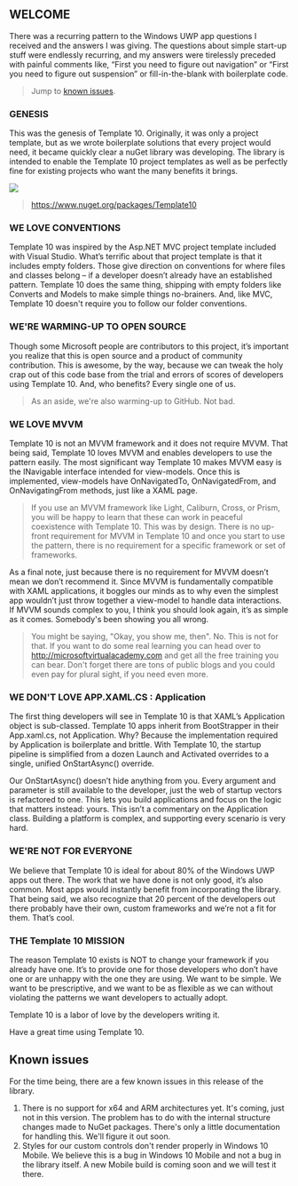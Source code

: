 ## WELCOME

There was a recurring pattern to the Windows UWP app questions I received and the answers I was giving. The questions about simple start-up stuff were endlessly recurring, and my answers were tirelessly preceded with painful comments like, “First you need to figure out navigation” or “First you need to figure out suspension” or fill-in-the-blank with boilerplate code. 

> Jump to [known issues](https://github.com/Windows-XAML/Template10/wiki/Welcome-%7C-Nuget#known-issues).

### GENESIS

This was the genesis of Template 10. Originally, it was only a project template, but as we wrote boilerplate solutions that every project would need, it became quickly clear a nuGet library was developing. The library is intended to enable the Template 10 project templates as well as be perfectly fine for existing projects who want the many benefits it brings.

![](https://raw.githubusercontent.com/Windows-XAML/Template10/master/Assets/T10%201366x768.png)

> https://www.nuget.org/packages/Template10

### WE LOVE CONVENTIONS

Template 10 was inspired by the Asp.NET MVC project template included with Visual Studio. What’s terrific about that project template is that it includes empty folders. Those give direction on conventions for where files and classes belong – if a developer doesn’t already have an established pattern. Template 10 does the same thing, shipping with empty folders like Converts and Models to make simple things no-brainers. And, like MVC, Template 10 doesn't require you to follow our folder conventions.

### WE'RE WARMING-UP TO OPEN SOURCE

Though some Microsoft people are contributors to this project, it’s important you realize that this is open source and a product of community contribution. This is awesome, by the way, because we can tweak the holy crap out of this code base from the trial and errors of scores of developers using Template 10. And, who benefits? Every single one of us. 

> As an aside, we're also warming-up to GitHub. Not bad.

### WE LOVE MVVM

Template 10 is not an MVVM framework and it does not require MVVM. That being said, Template 10 loves MVVM and enables developers to use the pattern easily. The most significant way Template 10 makes MVVM easy is the INavigable interface intended for view-models. Once this is implemented, view-models have OnNavigatedTo, OnNavigatedFrom, and OnNavigatingFrom methods, just like a XAML page. 

> If you use an MVVM framework like Light, Caliburn, Cross, or Prism, you will be happy to learn that these can work in peaceful coexistence with Template 10. This was by design. There is no up-front requirement for MVVM in Template 10 and once you start to use the pattern, there is no requirement for a specific framework or set of frameworks.

As a final note, just because there is no requirement for MVVM doesn’t mean we don’t recommend it. Since MVVM is fundamentally compatible with XAML applications, it boggles our minds as to why even the simplest app wouldn’t just throw together a view-model to handle data interactions. If MVVM sounds complex to you, I think you should look again, it’s as simple as it comes. Somebody's been showing you all wrong.

> You might be saying, "Okay, you show me, then". No. This is not for that. If you want to do some real learning you can head over to http://microsoftvirtualacademy.com and get all the free training you can bear. Don't forget there are tons of public blogs and you could even pay for plural sight, if you need even more.

### WE DON'T LOVE APP.XAML.CS : Application

The first thing developers will see in Template 10 is that XAML’s Application object is sub-classed.  Template 10 apps inherit from BootStrapper in their App.xaml.cs, not Application. Why? Because the implementation required by Application is boilerplate and brittle. With Template 10, the startup pipeline is simplified from a dozen Launch and Activated overrides to a single, unified OnStartAsync() override. 

Our OnStartAsync() doesn’t hide anything from you. Every argument and parameter is still available to the developer, just the web of startup vectors is refactored to one. This lets you build applications and focus on the logic that matters instead: yours. This isn’t a commentary on the Application class. Building a platform is complex, and supporting every scenario is very hard.

### WE'RE NOT FOR EVERYONE

We believe that Template 10 is ideal for about 80% of the Windows UWP apps out there. The work that we have done is not only good, it’s also common. Most apps would instantly benefit from incorporating the library. That being said, we also recognize that 20 percent of the developers out there probably have their own, custom frameworks and we’re not a fit for them. That’s cool.

### THE Template 10 MISSION

The reason Template 10 exists is NOT to change your framework if you already have one. It’s to provide one for those developers who don’t have one or are unhappy with the one they are using. We want to be simple. We want to be prescriptive, and we want to be as flexible as we can without violating the patterns we want developers to actually adopt.

Template 10 is a labor of love by the developers writing it. 

Have a great time using Template 10.

## Known issues

For the time being, there are a few known issues in this release of the library.

1. There is no support for x64 and ARM architectures yet. It's coming, just not in this version. The problem has to do with the internal structure changes made to NuGet packages. There's only a little documentation for handling this. We'll figure it out soon.
2. Styles for our custom controls don't render properly in Windows 10 Mobile. We believe this is a bug in Windows 10 Mobile and not a bug in the library itself. A new Mobile build is coming soon and we will test it there.

